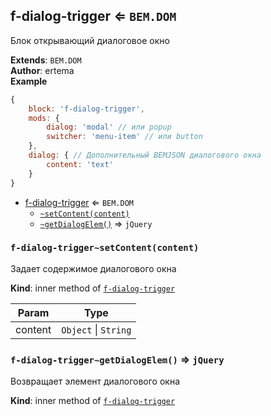 <a name="module_f-dialog-trigger"></a>

## f-dialog-trigger ⇐ <code>BEM.DOM</code>
Блок открывающий диалоговое окно

**Extends**: <code>BEM.DOM</code>  
**Author**: ertema  
**Example**  
```js
{
    block: 'f-dialog-trigger',
    mods: {
        dialog: 'modal' // или popup
        switcher: 'menu-item' // или button
    },
    dialog: { // Дополнительный BEMJSON диалогового окна
        content: 'text'
    }
}
```

* [f-dialog-trigger](#module_f-dialog-trigger) ⇐ <code>BEM.DOM</code>
    * [`~setContent(content)`](#module_f-dialog-trigger..setContent)
    * [`~getDialogElem()`](#module_f-dialog-trigger..getDialogElem) ⇒ <code>jQuery</code>

<a name="module_f-dialog-trigger..setContent"></a>

### `f-dialog-trigger~setContent(content)`
Задает содержимое диалогового окна

**Kind**: inner method of [<code>f-dialog-trigger</code>](#module_f-dialog-trigger)  

| Param | Type |
| --- | --- |
| content | <code>Object</code> \| <code>String</code> | 

<a name="module_f-dialog-trigger..getDialogElem"></a>

### `f-dialog-trigger~getDialogElem()` ⇒ <code>jQuery</code>
Возвращает элемент диалогового окна

**Kind**: inner method of [<code>f-dialog-trigger</code>](#module_f-dialog-trigger)  
